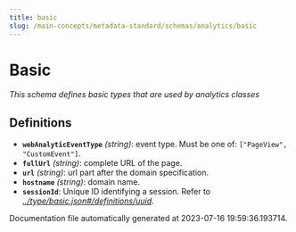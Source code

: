 ```yaml
---
title: basic
slug: /main-concepts/metadata-standard/schemas/analytics/basic
---
```


# Basic

*This schema defines basic types that are used by analytics classes*

## Definitions

- <a id="definitions/webAnalyticEventType"></a>**`webAnalyticEventType`** *(string)*: event type. Must be one of: `["PageView", "CustomEvent"]`.
- <a id="definitions/fullUrl"></a>**`fullUrl`** *(string)*: complete URL of the page.
- <a id="definitions/url"></a>**`url`** *(string)*: url part after the domain specification.
- <a id="definitions/hostname"></a>**`hostname`** *(string)*: domain name.
- <a id="definitions/sessionId"></a>**`sessionId`**: Unique ID identifying a session. Refer to *[../type/basic.json#/definitions/uuid](#/type/basic.json#/definitions/uuid)*.


Documentation file automatically generated at 2023-07-16 19:59:36.193714.
